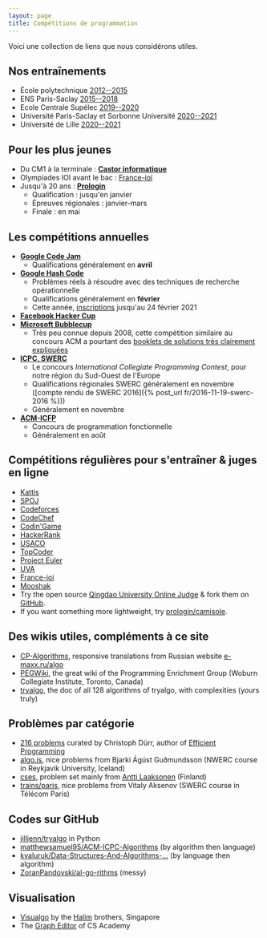 ```yaml
---
layout: page
title: Compétitions de programmation
---
```


Voici une collection de liens que nous considérons utiles.

## Nos entraînements

- École polytechnique [2012--2015](https://docs.google.com/document/d/1VMPfszJ6VEBdPp6vygnGjGDHnIviqEHvkgQVwaI9zvk/edit?usp=sharing)
- ENS Paris-Saclay [2015--2018](/club-cachan)
- Ecole Centrale Supélec [2019--2020](/club-ecs)
- Université Paris-Saclay et Sorbonne Université [2020--2021](/club-paris)
- Université de Lille [2020--2021](/club-ecl)


## Pour les plus jeunes

- Du CM1 à la terminale : [**Castor informatique**](http://castor-informatique.fr)
- Olympiades IOI avant le bac : [France-ioi](http://www.france-ioi.org/)
- Jusqu'à 20 ans : [**Prologin**](https://prologin.org/)
    - Qualification : jusqu'en janvier
    - Épreuves régionales : janvier-mars
    - Finale : en mai

## Les compétitions annuelles

- [**Google Code Jam**](https://code.google.com/codejam/)
    - Qualifications généralement en **avril**
- [**Google Hash Code**](https://hashcode.withgoogle.com/)
    - Problèmes réels à résoudre avec des techniques de recherche opérationnelle
    - Qualifications généralement en **février**
	- Cette année, [inscriptions](https://hashcode.withgoogle.com/) jusqu'au 24 février 2021
- [**Facebook Hacker Cup**](https://www.facebook.com/hackercup/)
- [**Microsoft Bubblecup**](http://www.bubblecup.org/)
    - Très peu connue depuis 2008, cette compétition similaire au concours ACM a pourtant des [booklets de solutions très clairement expliquées](http://www.bubblecup.org/Booklets)
- [**ICPC, SWERC**](http://swerc.eu/)
    - Le concours *International Collegiate Programming Contest*, pour notre région du Sud-Ouest de l'Europe
    - Qualifications régionales SWERC généralement en novembre ([compte rendu de SWERC 2016]({% post_url fr/2016-11-19-swerc-2016 %}))
    - Généralement en novembre
- [**ACM-ICFP**](http://icfpconference.org/)
    - Concours de programmation fonctionnelle
    - Généralement en août

## Compétitions régulières pour s'entraîner & juges en ligne

- [Kattis](https://open.kattis.com)
- [SPOJ](http://www.spoj.com/)
- [Codeforces](http://codeforces.com/)
- [CodeChef](https://www.codechef.com/)
- [Codin'Game](https://www.codingame.com/start)
- [HackerRank](https://www.hackerrank.com/)
- [USACO](http://usaco.org/)
- [TopCoder](https://www.topcoder.com/)
- [Project Euler](https://projecteuler.net/)
- [UVA](https://uva.onlinejudge.org/)
- [France-ioi](http://www.france-ioi.org/)
- [Mooshak](https://mooshak.dcc.fc.up.pt/)
- Try the open source [Qingdao University Online Judge](https://qduoj.com) & fork them on [GitHub](https://github.com/QingdaoU/OnlineJudge).
- If you want something more lightweight, try [prologin/camisole](https://github.com/prologin/camisole).

## Des wikis utiles, compléments à ce site

- [CP-Algorithms](https://cp-algorithms.com), responsive translations from Russian website [e-maxx.ru/algo](http://e-maxx.ru/algo)
- [PEGWiki](https://wcipeg.com/wiki/Special:AllPages), the great wiki of the Programming Enrichment Group (Woburn Collegiate Institute, Toronto, Canada)
- [tryalgo](https://jilljenn.github.io/tryalgo/), the doc of all 128 algorithms of tryalgo, with complexities (yours truly)

## Problèmes par catégorie

- [216 problems](/problems/) curated by Christoph Dürr, author of [Efficient Programming](/book/)
- [algo.is](https://algo.is), nice problems from Bjarki Ágúst Guðmundsson (NWERC course in Reykjavik University, Iceland)
- [cses](https://cses.fi/problemset/), problem set mainly from [Antti Laaksonen](https://www.cs.helsinki.fi/u/ahslaaks/) (Finland)
- [trains/paris](http://neerc.ifmo.ru/trains/paris/), nice problems from Vitaly Aksenov (SWERC course in Télécom Paris)

## Codes sur GitHub

- [jilljenn/tryalgo](https://github.com/jilljenn/tryalgo/) in Python
- [matthewsamuel95/ACM-ICPC-Algorithms](https://github.com/matthewsamuel95/ACM-ICPC-Algorithms) (by algorithm then language)
- [kvaluruk/Data-Structures-And-Algorithms-…](https://github.com/kvaluruk/Data-Structures-And-Algorithms-Hacktoberfest18) (by language then algorithm)
- [ZoranPandovski/al-go-rithms](https://github.com/ZoranPandovski/al-go-rithms) (messy)

## Visualisation

- [Visualgo](https://visualgo.net/en) by the [Halim](https://www.comp.nus.edu.sg/~stevenha/) brothers, Singapore
- The [Graph Editor](https://csacademy.com/app/graph_editor/) of CS Academy

